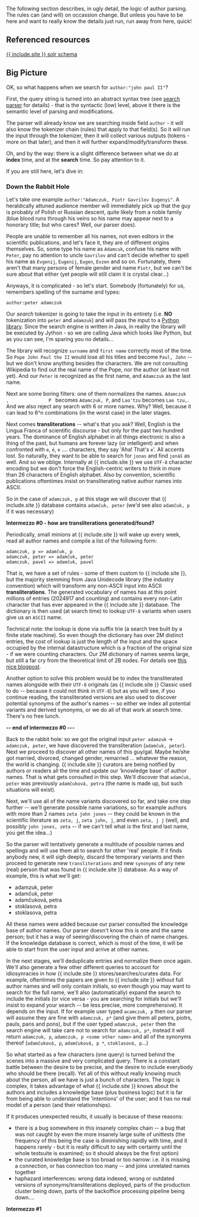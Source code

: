 The following section describes, in ugly detail, the logic of author parsing. The rules can (and will) on occassion change. But unless you have to be here and want to really know the details just run, run away from here, quick!


## Referenced resources

[{{ include.site }} solr schema](https://github.com/romanchyla/montysolr/blob/master/contrib/examples/adsabs/server/solr/collection1/conf/schema.xml#L30)



## Big Picture

OK, so what happens when we search for `author:"john paul II"`? 


First, the query string is turned into an abstract syntax tree (see [search parser](./2021-05-23-search-parser.md) for details) - that is the syntactic (low) level, above it there is the semantic level of parsing and modifications. 

The parser will already know we are searching inside field `author` - it will also know the tokenizer chain (rules) that apply to that field(s). So it will run the input through the tokenizer, then it will collect various outputs (tokens - more on that later), and then it will further expand/modify/transform these.

Oh, and by the way: there is a slight difference between what we do at **index** time, and at the **search** time. So pay attention to it.


If you are still here, let's dive in:


### Down the Rabbit Hole

Let's take one example `author:"Adamczuk, Piotr Gavrilov Eugenyi"`. A heraldically attuned audience member will immediately pick up that the guy is probably of Polish or Russian descent, quite likely from a noble family (blue blood runs through his veins so his name may appear next to a honorary title; but who cares? Well, our parser does). 

People are unable to remember all his names, not even editors in the scientific publications, and let's face it, they are of different origins themselves. So, some type his name as `Adamcuk`, confuse his name with `Peter`, pay no attention to uncle `Gavrilov` and can't decide whether to spell his name as `Evgenij`, `Eugenij`, `Eugen`, `Evzen` and so on. Fortunately, there aren't that many persons of female gender and name `Piotr`, but we can't be sure about that either (yet people will still claim it is crystal clear...)

Anyways, it is complicated - so let's start. Somebody (fortunately) for us, remembers spelling of the surname and types:


`author:peter adamczuk`


Our *search* tokenizer is going to take the input in its entirety (i.e. **NO** tokenization into `peter` and `adamzuk`) and will pass the input to a [Python library](https://pypi.org/project/nameparser/). Since the search engine is written in Java, in reality the library will be executed by Jython - so we are calling Java which looks like Python, but as you can see, I'm sparing you no details...

The library will recognize `surname` and `first name` correctly most of the time. So `Pope John Paul the II` would lose all his titles and become `Paul, John` -- but we don't know anything besides the characters. We are not consulting Wikipedia to find out the real name of the Pope, nor the author (at least not yet). And our `Peter` is recognized as the first name, and `Adamczuk` as the last name.

Next are some boring filters: one of them normalizes the names. `Adamczuk  ,               P ` becomes `Adamczuk, P`, and `Lao'tzu` becomes `Lao tzu,`. And we also reject any search with 6 or more names. Why? Well, because it can lead to 6^n combinations (in the worst case) in the later stages.

Next comes **transliterations** -- what's that you ask? Well, English is the Lingua Franca of scientific discourse - but only for the past two hundred years. The dominance of English alphabet in all things electronic is also a thing of the past, but humans are forever lazy (or intelligent) and when confronted with `e`, `é`, `e` .... characters, they say 'Aha! That's `e`'. All accents lost. So naturally, they want to be able to search for `jonas` and find `jonáš` as well. And so we oblige. Internally at {{ include.site }} we use `UTF-8` character encoding but we don't force the English-centric writers to think in more than 26 characters of English alphabet. Also by convention, scientific publications oftentimes insist on transliterating native author names into ASCII.

So in the case of `adamczuk, p` at this stage we will discover that {{ include.site }} database contains `adamčuk, peter` (we'd see also `adamčuk, p` if it was necessary)


**Intermezzo #0 - how are transliterations generated/found?**

Periodically, small minions at {{ include.site }} will wake up every week, read all author names and compile a list of the following form:

```
adamczuk, p => adamčuk, p
adamczuk, peter => adamčuk, peter
adamczuk, pavel => adamčuk, pavel
```

That is, we have a set of rules - some of them custom to {{ include.site }}, but the majority stemming from Java Unidecode library (the industry convention) which will transform any non-ASCII input into ASCII **transliterations**. The generated vocabulary of names has at this point millions of entries (2024917 and counting) and contains every non-Latin character that has ever appeared in the {{ include.site }} database. The dictionary is then used (at search time) to lookup `UTF-8` variants when users give us an `ASCII` name.

Technical note: the lookup is done via suffix trie (a search tree built by a finite state machine). So even though the dictionary has over 2M distinct entries, the cost of lookup is just the length of the input and the space occupied by the internal datastructure which is a fraction of the original size - if we were counting characters. Our 2M dictionary of names seems large, but still a far cry from the theoretical limit of 2B nodes. For details see [this nice blogpost](http://blog.mikemccandless.com/2010/12/using-finite-state-transducers-in.html). 

Another option to solve this problem would be to index the transliterated names alongside with their `UTF-8` originals (as {{ include.site }} Classic used to do -- because it could not think in `UTF-8`) but as you will see, if you continue reading, the transliterated versions are also used to discover potential synonyms of the author's names -- so either we index all potential variants and derived synonyms, or we do all of that work at search time. There's no free lunch.

**-- end of intermezzo #0 ---**



Back to the rabbit hole: so we got the original input `peter adamzuk` -> `adamczuk, peter`, we have discovered the transliteration (`adamčuk, peter`). Next we proceed to discover all other names of this guy/gal. Maybe he/she got married, divorced, changed gender, remarried ... whatever the reason, the world is changing. {{ include.site }} curators are being notified by authors or readers all the time and update our 'knowledge base' of author names. That is what gets consulted in this step. We'll discover that `adamčuk, peter` was previously `adamčuková, petra` (the name is made up, but such situations will exist).

Next, we'll use all of the name variants discovered so far, and take one step further -- we'll generate possible name variations, so for example authors with more than 2 names `zeta john jones` -- they could be known in the scientific literature as `zeta, j`, `zeta john, j`, and even `zeta, j j` (well, and possibly `john jones, zeta` -- if we can't tell what is the first and last name, you get the idea...)

So the parser will tentatively generate a multitude of possible names and spellings and will use them all to search for other 'real' people. If it finds anybody new, it will sigh deeply, discard the temporary variants and then proceed to generate new `transliterations` and new `synonyms` of any new (real) person that was found in {{ include.site }} database. As a way of example, this is what we'll get:

- adamzuk, peter
- adamčuk, peter
- adamčuková, petra
- stoklasová, petra
- stoklasova, petra

All these names were added because our parser consulted the knowledge base of author names. Our parser doesn't know this is one and the same person; but it has a way of seeing/discovering the chain of name changes. If the knowledge database is correct, which is most of the time, it will be able to start from the user input and arrive at other names. 

In the next stages, we'll deduplicate entries and normalize them once again. We'll also generate a few other different queries to account for idiosynracies in how {{ include.site }} stores/searches/curates data. For example, oftentimes the papers are given to {{ include.site }} without full author names and will only contain initials, so even though you may want to search for the full name, we'll also (automatically) expand the search to include the initials (or vice versa - you are searching for initials but we'll insist to expand your search -- be less precise, more comprehensive). It depends on the input. If for example user typed `acamczuk, p` then our parser will assume they are fine with `adamczuk, p*` (and give them all peters, piotrs, pauls, pans and pons), but if the user typed `adamczuk, peter` then the search engine will take care not to search for `adamczuk, p*`, instead it will return `adamczuk, p`, `adamczuk, p <some other name>` and all of the synonyms thereof (`adamčuková, p`, `adamčuková, p *`, `stoklasová, p`...)

So what started as a few characters (one query) is turned behind the scenes into a massive and very complicated query. There is a constant battle between the desire to be precise, and the desire to include everybody who should be there (recall). Yet all of this without really knowing much about the person, all we have is just a bunch of characters. The logic is complex, it takes advantage of what {{ include.site }} knows about the authors and includes a knowledge base (plus business logic) but it is far from being able to understand the 'intentions' of the user; and it has no real model of a person (and their relationships).

If it produces unexpected results, it usually is because of these reasons:

- there is a bug somewhere in this insanely complex chain -- a bug that was not caught by even the more insanely large suite of unittests (the frequency of this being the case is diminishing rapidly with time, and it happens rarely - but it is really difficult to say with certainty until the whole testsuite is examined; so it should always be the first option)
- the curated knowledge base is too broad or too narrow: i.e. it is missing a connection, or has connection too many -- and joins unrelated names together
- haphazard interferences: wrong data indexed, wrong or outdated versions of synonyms/transliterations deployed, parts of the production cluster being down, parts of the backoffice processing pipeline being down....


**Intermezzo #1**
